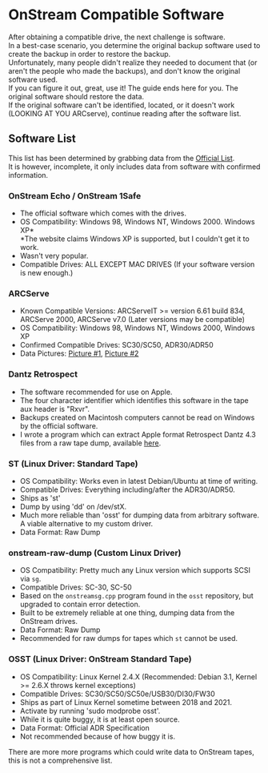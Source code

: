 # OnStream Compatible Software
After obtaining a compatible drive, the next challenge is software.  
In a best-case scenario, you determine the original backup software used to create the backup in order to restore the backup.  
Unfortunately, many people didn't realize they needed to document that (or aren't the people who made the backups), and don't know the original software used.  
If you can figure it out, great, use it! The guide ends here for you. The original software should restore the data.  
If the original software can't be identified, located,  or it doesn't work (LOOKING AT YOU ARCserve), continue reading after the software list.  

## Software List  
This list has been determined by grabbing data from the [Official List](https://web.archive.org/web/20030208023026/http://www.onstreamdata.com/software/index.asp).  
It is however, incomplete, it only includes data from software with confirmed information.  

### OnStream Echo / OnStream 1Safe  
 - The official software which comes with the drives.  
 - OS Compatibility: Windows 98, Windows NT, Windows 2000. Windows XP*  
    *The website claims Windows XP is supported, but I couldn't get it to work.  
 - Wasn't very popular.  
 - Compatible Drives: ALL EXCEPT MAC DRIVES (If your software version is new enough.)   

### ARCServe  
 - Known Compatible Versions: ARCServeIT >= version 6.61 build 834, ARCServe 2000, ARCServe v7.0 (Later versions may be compatible)  
 - OS Compatibility: Windows 98, Windows NT, Windows 2000, Windows XP  
 - Confirmed Compatible Drives: SC30/SC50, ADR30/ADR50
 - Data Pictures: [Picture #1](/pictures/data-formats/arcserve-header.png), [Picture #2](/pictures/data-formats/arcserve-datastart.png)
 
### Dantz Retrospect
 - The software recommended for use on Apple.  
 - The four character identifier which identifies this software in the tape aux header is "Rxvr".  
 - Backups created on Macintosh computers cannot be read on Windows by the official software.  
 - I wrote a program which can extract Apple format Retrospect Dantz 4.3 files from a raw tape dump, available [here](/software/RetrospectAppleTapeExtractor/).  

### ST (Linux Driver: Standard Tape)  
 - OS Compatibility: Works even in latest Debian/Ubuntu at time of writing.  
 - Compatible Drives: Everything including/after the ADR30/ADR50.  
 - Ships as 'st'  
 - Dump by using 'dd' on /dev/stX.  
 - Much more reliable than 'osst' for dumping data from arbitrary software. A viable alternative to my custom driver.  
 - Data Format: Raw Dump  

### onstream-raw-dump (Custom Linux Driver)  
 - OS Compatibility: Pretty much any Linux version which supports SCSI via `sg`.  
 - Compatible Drives: SC-30, SC-50  
 - Based on the `onstreamsg.cpp` program found in the `osst` repository, but upgraded to contain error detection.  
 - Built to be extremely reliable at one thing, dumping data from the OnStream drives.  
 - Data Format: Raw Dump  
 - Recommended for raw dumps for tapes which `st` cannot be used.  
 
### OSST (Linux Driver: OnStream Standard Tape)  
 - OS Compatibility: Linux Kernel 2.4.X (Recommended: Debian 3.1, Kernel >= 2.6.X throws kernel exceptions)  
 - Compatible Drives: SC30/SC50/SC50e/USB30/DI30/FW30
 - Ships as part of Linux Kernel sometime between 2018 and 2021.  
 - Activate by running 'sudo modprobe osst'.  
 - While it is quite buggy, it is at least open source.  
 - Data Format: Official ADR Specification    
 - Not recommended because of how buggy it is.  
  
  
There are more more programs which could write data to OnStream tapes, this is not a comprehensive list.  